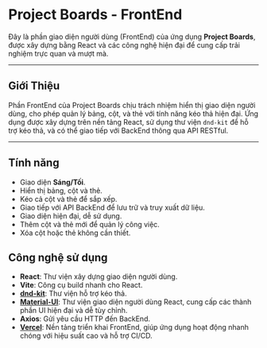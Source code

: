 # Project Boards - FrontEnd

Đây là phần giao diện người dùng (FrontEnd) của ứng dụng **Project Boards**, được xây dựng bằng React và các công nghệ hiện đại để cung cấp trải nghiệm trực quan và mượt mà.

---

## Giới Thiệu

Phần FrontEnd của Project Boards chịu trách nhiệm hiển thị giao diện người dùng, cho phép quản lý bảng, cột, và thẻ với tính năng kéo thả hiện đại. Ứng dụng được xây dựng trên nền tảng React, sử dụng thư viện `dnd-kit` để hỗ trợ kéo thả, và có thể giao tiếp với BackEnd thông qua API RESTful.

---

## Tính năng
- Giao diện **Sáng/Tối**.
- Hiển thị bảng, cột và thẻ.
- Kéo cả cột và thẻ để sắp xếp.
- Giao tiếp với API BackEnd để lưu trữ và truy xuất dữ liệu.
- Giao diện hiện đại, dễ sử dụng.
- Thêm cột và thẻ mới để quản lý công việc.
- Xóa cột hoặc thẻ không cần thiết.

## Công nghệ sử dụng
- **React**: Thư viện xây dựng giao diện người dùng.
- **Vite**: Công cụ build nhanh cho React.
- [**dnd-kit**](https://dndkit.com/): Thư viện hỗ trợ kéo thả.
- [**Material-UI**](https://mui.com/): Thư viện giao diện người dùng React, cung cấp các thành phần UI hiện đại và dễ tùy chỉnh. 
- **Axios**: Gửi yêu cầu HTTP đến BackEnd.
- [**Vercel**](https://vercel.com/): Nền tảng triển khai FrontEnd, giúp ứng dụng hoạt động nhanh chóng với hiệu suất cao và hỗ trợ CI/CD.

